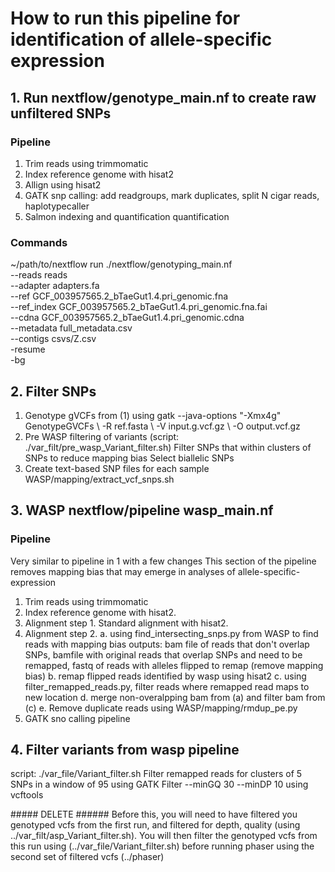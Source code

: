 # How to run this pipeline for identification of allele-specific expression 


## 1. Run nextflow/genotype_main.nf to create raw unfiltered SNPs


### Pipeline 
1. Trim reads using trimmomatic
2. Index reference genome with hisat2
3.  Allign using hisat2
4.  GATK snp calling: add readgroups, mark duplicates, split N cigar reads, haplotypecaller
6. Salmon indexing and quantification quantification 

### Commands 
~/path/to/nextflow run ./nextflow/genotyping_main.nf \
	--reads reads \
	--adapter adapters.fa \
	--ref GCF_003957565.2_bTaeGut1.4.pri_genomic.fna \
	--ref_index GCF_003957565.2_bTaeGut1.4.pri_genomic.fna.fai \
	--cdna GCF_003957565.2_bTaeGut1.4.pri_genomic.cdna \
	--metadata full_metadata.csv \
	--contigs csvs/Z.csv \
	-resume \
	-bg


## 2. Filter SNPs

1. Genotype gVCFs from (1) using
   gatk --java-options "-Xmx4g" GenotypeGVCFs \ -R ref.fasta \ -V input.g.vcf.gz \ -O output.vcf.gz
2. Pre WASP filtering of variants (script: ./var_filt/pre_wasp_Variant_filter.sh)
   Filter SNPs that within clusters of SNPs to reduce mapping bias
   Select biallelic SNPs
3. Create text-based SNP files for each sample
   WASP/mapping/extract_vcf_snps.sh 


## 3. WASP nextflow/pipeline wasp_main.nf
### Pipeline 
Very similar to pipeline in 1 with a few changes 
This section of the pipeline removes mapping bias that may emerge in analyses of allele-specific-expression
1. Trim reads using trimmomatic
2. Index reference genome with hisat2. 
3. Alignment step 1. Standard alignment with hisat2.
4. Alignment step 2.
  a. using find_intersecting_snps.py from WASP to find reads with mapping bias
    outputs: bam file of reads that don't overlap SNPs, bamfile with original reads that overlap SNPs and need to be remapped, fastq of reads with alleles flipped to remap (remove mapping bias) 
  b. remap flipped reads identified by wasp using hisat2
  c. using filter_remapped_reads.py, filter reads where remapped read maps to new location
  d. merge non-overalpping bam from (a) and filter bam from (c)
  e. Remove duplicate reads using WASP/mapping/rmdup_pe.py
6. GATK sno calling pipeline


## 4. Filter variants from wasp pipeline
script: ./var_file/Variant_filter.sh
Filter remapped reads for clusters of 5 SNPs in a window of 95 using GATK
Filter --minGQ 30 --minDP 10 using vcftools 


##### DELETE ######
Before this, you will need to have filtered you genotyped vcfs from the first run, and filtered for depth, quality (using ../var_filt/asp_Variant_filter.sh).
You will then filter the genotyped vcfs from this run using (../var_file/Variant_filter.sh) before running phaser using the second set of filtered vcfs (../phaser)
